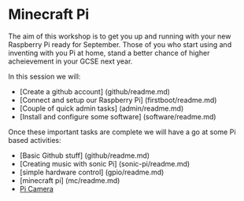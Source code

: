Minecraft Pi
=================

The aim of this workshop is to get you up and running with your new Raspberry Pi ready for September. Those of you who start using and inventing with you Pi at home, stand a better chance of higher acheievement in your GCSE next year.

In this session we will:
- [Create a github account] (github/readme.md)
- [Connect and setup our Raspberry Pi] (firstboot/readme.md)
- [Couple of quick admin tasks] (admin/readme.md)
- [Install and configure some software] (software/readme.md)

Once these important tasks are complete we will have a go at some Pi based activities:
- [Basic Github stuff] (github/readme.md)
- [Creating music with sonic Pi] (sonic-pi/readme.md)
- [simple hardware control] (gpio/readme.md)
- [minecraft pi] (mc/readme.md)
- [Pi Camera](camera/readme.md)
